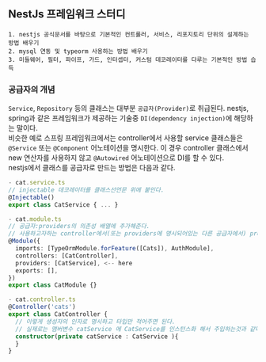 ## NestJs 프레임워크 스터디

```
1. nestjs 공식문서를 바탕으로 기본적인 컨트롤러, 서비스, 리포지토리 단위의 설계하는 방법 배우기
2. mysql 연동 및 typeorm 사용하는 방법 배우기
3. 미들웨어, 필터, 파이프, 가드, 인터셉터, 커스텀 데코레이터를 다루는 기본적인 방법 습득
```

### 공급자의 개념

`Service`, `Repository` 등의 클래스는 대부분 `공급자(Provider)`로 취급된다. nestjs, spring과 같은 프레임워크가 제공하는 기술중 `DI(dependency injection)`에 해당하는 말이다.
</br>
비슷한 예로 스프링 프레임워크에서는 controller에서 사용할 service 클래스들은 `@Service` 또는 `@Component` 어노테이션을 명시한다. 이 경우 controller 클래스에서 new 연산자를 사용하지 않고 `@Autowired` 어노테이션으로 DI를 할 수 있다.
</br>
nestjs에서 클래스를 공급자로 만드는 방법은 다음과 같다.

```ts
- cat.service.ts
// injectable 데코레이터를 클래스선언문 위에 붙인다.
@Injectable()
export class CatService { ... }

- cat.module.ts
// 공급자:providers의 의존성 배열에 추가해준다.
// 사용하고자하는 controller에서(또는 providers에 명시되어있는 다른 공급자에서) providers에 있는 클래스들을 의존성 주입받을 수 있다.
@Module({
  imports: [TypeOrmModule.forFeature([Cats]), AuthModule],
  controllers: [CatController],
  providers: [CatService], <-- here
  exports: [],
})
export class CatModule {}

- cat.controller.ts
@Controller('cats')
export class CatController {
  // 이렇게 생성자의 인자로 명시하고 타입만 적어주면 된다.
  // 실제로는 맴버변수 catService 에 CatService를 인스턴스화 해서 주입하는것과 같다.
  constructor(private catService : CatService ){
  }
}

```
